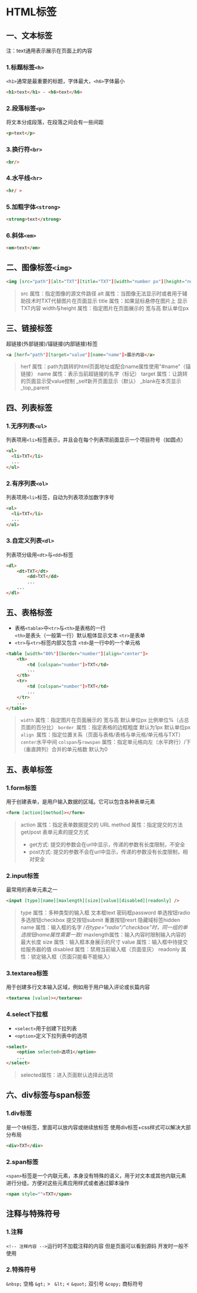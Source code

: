 # HTML标签

## 一、文本标签

注：text通用表示展示在页面上的内容

### 1.标题标签`<h>`
`<h1>`通常是最重要的标题，字体最大，`<h6>`字体最小
```html
<h1>text</h1> - <h6>text</h6>
```

### 2.段落标签`<p>`
将文本分成段落，在段落之间会有一些间距
```html
<p>text</p>
```

### 3.换行符`<br>`
```html
<br/>
```

### 4.水平线`<hr>`
```html
<hr/ >
```

### 5.加粗字体`<strong>`
```html
<strong>text</strong>
```

### 6.斜体`<em>`
```html
<em>text</em>
```


## 二、图像标签`<img>`
```html
<img [src="path"][alt="TXT"][title="TXT"][width="number px"][height="number px"]/>
```
> src 属性：指定图像的源文件路径
> alt 属性：当图像无法显示时或者用于辅助技术时TXT代替图片在页面显示
> title 属性：如果鼠标悬停在图片上 显示TXT内容
> width与height 属性：指定图片在页面展示的 宽与高 默认单位px


## 三、链接标签
超链接(外部链接)/锚链接(内部链接)标签
```html
<a [herf="path"][target="value"][name="name"]>展示内容</a>
```
> herf 属性：path为跳转的html页面地址或配合name属性使用"#name"（锚链接）
> name 属性：表示当前超链接的名字（标记）
> target 属性：让跳转的页面显示受value控制  _self新开页面显示（默认） _blank在本页显示_top_parent


## 四、列表标签
### 1.无序列表`<ul>`
列表项用`<li>`标签表示，并且会在每个列表项前面显示一个项目符号（如圆点）
```html
<ul>
  <li>TXT</li>
  ...
</ul>
```

### 2.有序列表`<ol>`
列表项用`<li>`标签，自动为列表项添加数字序号
```html
<ol>
  <li>TXT</li>
  ...
</ol>
```

### 3.自定义列表`<dl>`
列表项分级用`<dt>`与`<dd>`标签
```html
<dl>
	<dt>TXT</dt>
		<dd>TXT</dd>
		...
	...
</dl>
```


## 五、表格标签
* 表格`<table>`中`<tr>`与`<th>`是表格的一行	
  `<th>`是表头（一般第一行）默认粗体显示文本	`<tr>`是表单
* `<tr>`与`<tr>`标签内部又包含	 `<td>`是一行中的一个单元格
```html
<table [width="80%"][border="number"][align="center"]>
	<th>
        <td [colspan="number"]>TXT</td>
		...
    </th>
	<tr>
		<td [colspan="number"]>TXT</td>
		...
	</tr>
	...
</table>
```
> `width` 属性：指定图片在页面展示的 宽与高 默认单位px 比例单位%（占总页面的百分比）
> `border `属性：指定表格的边框粗度 默认为1px 默认单位px
> `align `属性：指定位置关系（页面与表格/表格与单元格/单元格与TXT）` center`水平中间
> `colspan`与`rowspan` 属性：指定单元格向左（水平跨行）/下（垂直跨列）合并的单元格数 默认为0



## 五、表单标签
### 1.form标签
用于创建表单，是用户输入数据的区域。它可以包含各种表单元素
```html
<form [action][method]></form>
```
> action 属性：指定表单数据提交的 URL
> method 属性：指定提交的方法  get/post
> 表单元素的提交方式
> * get方式: 提交的参数会在url中显示，传递的参数有长度限制，不安全
> * post方式: 提交的参数不会在url中显示，传递的参数没有长度限制，相对安全

### 2.input标签
最常用的表单元素之一
```html
<input [type][name][maxlength][size][value][disabled][readonly] />
```
> type 属性：多种类型的输入框
文本框text 密码框password 单选按钮radio 多选按钮checkbox 提交按钮submit 重置按钮resrt 隐藏域标签hidden
> name 属性：输入框的名字  /*在type="radio"/"checkbox"时，同一组的单选按钮name属性需要一致*/
> maxlength属性：输入内容时限制输入内容的最大长度
> size 属性：输入框本身展示的尺寸
> value 属性：输入框中待提交给服务器的值
> disabled 属性：禁用当前输入框（页面变灰）
> readonly 属性：锁定输入框（页面只能看不能输入）

### 3.textarea标签
用于创建多行文本输入区域，例如用于用户输入评论或长篇内容
```html
<textarea [value]></textarea>
```

### 4.select下拉框

* `<select>`用于创建下拉列表
* `<option>`定义下拉列表中的选项

```html
<select>
    <option selected>选项1</option>
	...
</select>
```

>selected属性：进入页面默认选择此选项



## 六、div标签与span标签

### 1.div标签

是一个块标签，里面可以放内容或继续放标签 使用div标签+css样式可以解决大部分布局
```html
<div>TXT</div>
```

### 2.span标签

`<span>`标签是一个内联元素，本身没有特殊的语义，用于对文本或其他内联元素进行分组，方便对这些元素应用样式或者通过脚本操作

```html
<span style="">TXT</span>
```

## 注释与特殊符号
### 1.注释
`<!-- 注释内容 -->`运行时不加载注释的内容  但是页面可以看到源码 开发时一般不使用

### 2.特殊符号
`&nbsp;` 空格     `&gt;` >    ` &lt;` <     `&quot;` 双引号     `&copy;` 商标符号